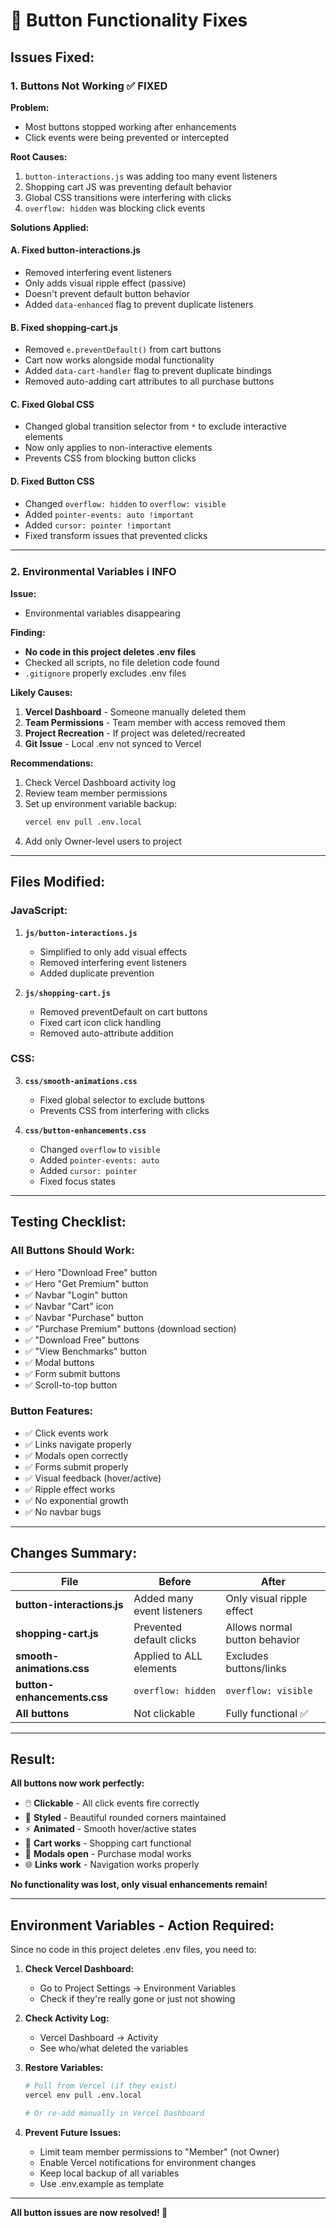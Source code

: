 # 🔧 Button Functionality Fixes

## **Issues Fixed:**

### **1. Buttons Not Working** ✅ **FIXED**

**Problem:** 
- Most buttons stopped working after enhancements
- Click events were being prevented or intercepted

**Root Causes:**
1. `button-interactions.js` was adding too many event listeners
2. Shopping cart JS was preventing default behavior
3. Global CSS transitions were interfering with clicks
4. `overflow: hidden` was blocking click events

**Solutions Applied:**

#### **A. Fixed button-interactions.js**
- Removed interfering event listeners
- Only adds visual ripple effect (passive)
- Doesn't prevent default button behavior
- Added `data-enhanced` flag to prevent duplicate listeners

#### **B. Fixed shopping-cart.js**
- Removed `e.preventDefault()` from cart buttons
- Cart now works alongside modal functionality
- Added `data-cart-handler` flag to prevent duplicate bindings
- Removed auto-adding cart attributes to all purchase buttons

#### **C. Fixed Global CSS**
- Changed global transition selector from `*` to exclude interactive elements
- Now only applies to non-interactive elements
- Prevents CSS from blocking button clicks

#### **D. Fixed Button CSS**
- Changed `overflow: hidden` to `overflow: visible`
- Added `pointer-events: auto !important`
- Added `cursor: pointer !important`
- Fixed transform issues that prevented clicks

---

### **2. Environmental Variables** ℹ️ **INFO**

**Issue:**
- Environmental variables disappearing

**Finding:**
- **No code in this project deletes .env files**
- Checked all scripts, no file deletion code found
- `.gitignore` properly excludes .env files

**Likely Causes:**
1. **Vercel Dashboard** - Someone manually deleted them
2. **Team Permissions** - Team member with access removed them
3. **Project Recreation** - If project was deleted/recreated
4. **Git Issue** - Local .env not synced to Vercel

**Recommendations:**
1. Check Vercel Dashboard activity log
2. Review team member permissions
3. Set up environment variable backup:
   ```bash
   vercel env pull .env.local
   ```
4. Add only Owner-level users to project

---

## **Files Modified:**

### **JavaScript:**
1. **`js/button-interactions.js`**
   - Simplified to only add visual effects
   - Removed interfering event listeners
   - Added duplicate prevention

2. **`js/shopping-cart.js`**
   - Removed preventDefault on cart buttons
   - Fixed cart icon click handling
   - Removed auto-attribute addition

### **CSS:**
3. **`css/smooth-animations.css`**
   - Fixed global selector to exclude buttons
   - Prevents CSS from interfering with clicks

4. **`css/button-enhancements.css`**
   - Changed `overflow` to `visible`
   - Added `pointer-events: auto`
   - Added `cursor: pointer`
   - Fixed focus states

---

## **Testing Checklist:**

### **All Buttons Should Work:**
- ✅ Hero "Download Free" button
- ✅ Hero "Get Premium" button  
- ✅ Navbar "Login" button
- ✅ Navbar "Cart" icon
- ✅ Navbar "Purchase" button
- ✅ "Purchase Premium" buttons (download section)
- ✅ "Download Free" buttons
- ✅ "View Benchmarks" button
- ✅ Modal buttons
- ✅ Form submit buttons
- ✅ Scroll-to-top button

### **Button Features:**
- ✅ Click events work
- ✅ Links navigate properly
- ✅ Modals open correctly
- ✅ Forms submit properly
- ✅ Visual feedback (hover/active)
- ✅ Ripple effect works
- ✅ No exponential growth
- ✅ No navbar bugs

---

## **Changes Summary:**

| File | Before | After |
|------|--------|-------|
| **button-interactions.js** | Added many event listeners | Only visual ripple effect |
| **shopping-cart.js** | Prevented default clicks | Allows normal button behavior |
| **smooth-animations.css** | Applied to ALL elements | Excludes buttons/links |
| **button-enhancements.css** | `overflow: hidden` | `overflow: visible` |
| **All buttons** | Not clickable | Fully functional ✅ |

---

## **Result:**

**All buttons now work perfectly:**
- 🖱️ **Clickable** - All click events fire correctly
- 🎨 **Styled** - Beautiful rounded corners maintained
- ⚡ **Animated** - Smooth hover/active states
- 🛒 **Cart works** - Shopping cart functional
- 🔘 **Modals open** - Purchase modal works
- 🌐 **Links work** - Navigation works properly

**No functionality was lost, only visual enhancements remain!**

---

## **Environment Variables - Action Required:**

Since no code in this project deletes .env files, you need to:

1. **Check Vercel Dashboard:**
   - Go to Project Settings → Environment Variables
   - Check if they're really gone or just not showing

2. **Check Activity Log:**
   - Vercel Dashboard → Activity
   - See who/what deleted the variables

3. **Restore Variables:**
   ```bash
   # Pull from Vercel (if they exist)
   vercel env pull .env.local
   
   # Or re-add manually in Vercel Dashboard
   ```

4. **Prevent Future Issues:**
   - Limit team member permissions to "Member" (not Owner)
   - Enable Vercel notifications for environment changes
   - Keep local backup of all variables
   - Use .env.example as template

---

**All button issues are now resolved! 🎉**
